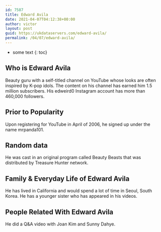 ```yaml
---
id: 7587
title: Edward Avila
date: 2021-04-07T04:12:38+00:00
author: victor
layout: post
guid: https://ukdataservers.com/edward-avila/
permalink: /04/07/edward-avila/
---
```


* some text
{: toc}


## Who is Edward Avila



Beauty guru with a self-titled channel on YouTube whose looks are often inspired by K-pop idols. The content on his channel has earned him 1.5 million subscribers. His edweird0 Instagram account has more than 460,000 followers.  

                
                
                
## Prior to Popularity



Upon registering for YouTube in April of 2006, he signed up under the name mrpanda101. 

                
                
                
## Random data



He was cast in an original program called Beauty Beasts that was distributed by Treasure Hunter network. 

                
                
                
## Family & Everyday Life of Edward Avila



He has lived in California and would spend a lot of time in Seoul, South Korea. He has a younger sister who has appeared in his videos.

                
                
                
## People Related With Edward Avila



He did a Q&A video with Joan Kim and Sunny Dahye. 

                
              
            
          
          
          